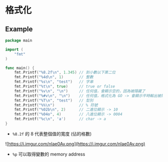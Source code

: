 # 格式化

## Example

```go
package main

import (
	"fmt"
)

func main() {
	fmt.Printf("%8.2f\n", 1.345) // 到小數以下第二位
	fmt.Printf("%4d\n", 1)       // 整數
	fmt.Printf("%s\n", "test")   // 字串
	fmt.Printf("%t\n", true)     // true or false
	fmt.Printf("%v\n", "\n")     // 任何值，會顯示空的，因為被隱藏了
	fmt.Printf("%#v\n", "\n")    // 任何值，格式化為 GO -> 會顯示平時輸出被隱藏的 "\n"
	fmt.Printf("%T\n", "test")   // 型別
	fmt.Printf("%%\n")           // % 符號
	fmt.Printf("%02b\n", 2)      // 二進位顯示 -> 10
	fmt.Printf("%04o", 4)        // 八進位顯示 -> 0004
	fmt.Printf("%c\n", 'a')      // char -> a
}
```

- `%8.2f` 的 8 代表整個值的寬度 (佔的格數)

![https://i.imgur.com/nlae0Av.png](https://i.imgur.com/nlae0Av.png)

- `%p` 可以取得變數的 memory address